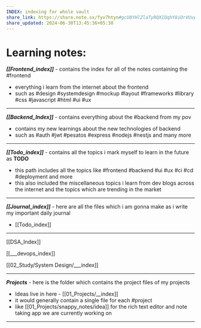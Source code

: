 ```yaml
---
INDEX: indexing for whole vault
share_link: https://share.note.sx/fyv7htyn#gcU8YHlZlaTyRQXIOqhY8iOrVUvpQ1xlo+/dLHBm75A
share_updated: 2024-06-30T13:45:36+05:30
---
```

# Learning notes:

***[[Frontend_index]]*** - contains the index for all of the notes containing the #frontend
- everything i learn from the internet about the frontend
- such as #design #systemdesign #mockup #layout #frameworks #library #css #javascript #html #ui #ux

---
***[[Backend_Index]]*** - contains everything about the #backend from my pov 
- contains my new learnings about the new technologies of backend
- such as #auth #jwt #pesatos #express #nodejs #nestjs and many more

---
***[[Todo_index]]*** - contains all the topics i mark myself to learn in the future as **TODO**
- this path includes all the topics like #frontend #backend #ui #ux #ci #cd #deployment and more
- this also included the miscellaneous topics i learn from dev blogs across the internet and the topics which are trending in the market

---
***[[Journal_index]]*** - here are all the files which i am gonna make as i write my important daily journal
- [[Todo_index]]

---

[[DSA_Index]]

[[___devops_index]]

[[02_Study/System Design/___index]]

---
***Projects*** - here is the folder which contains the project files of my projects
- Ideas live in here - [[01_Projects/__index]]
- it would generally contain a single file for each #project
- like [[01_Projects/snappy_notes/idea]] for the rich text editor and note taking app we are currently working on

---

